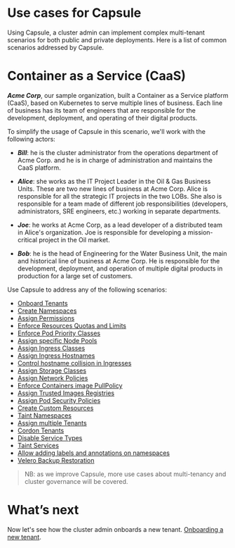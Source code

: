 # Use cases for Capsule
Using Capsule, a cluster admin can implement complex multi-tenant scenarios for both public and private deployments. Here is a list of common scenarios addressed by Capsule.

# Container as a Service (CaaS)
***Acme Corp***, our sample organization, built a Container as a Service platform (CaaS), based on Kubernetes to serve multiple lines of business. Each line of business has its team of engineers that are responsible for the development, deployment, and operating of their digital products.

To simplify the usage of Capsule in this scenario, we'll work with the following actors:

* ***Bill***:
  he is the cluster administrator from the operations department of Acme Corp. and he is in charge of administration and maintains the CaaS platform.

* ***Alice***:
  she works as the IT Project Leader in the Oil & Gas Business Units. These are two new lines of business at Acme Corp. Alice is responsible for all the strategic IT projects in the two LOBs. She also is responsible for a team made of different job responsibilities (developers, administrators, SRE engineers, etc.) working in separate departments.
  
* ***Joe***:
  he works at Acme Corp, as a lead developer of a distributed team in Alice's organization. Joe is responsible for developing a mission-critical project in the Oil market.

* ***Bob***:
  he is the head of Engineering for the Water Business Unit, the main and historical line of business at Acme Corp. He is responsible for the development, deployment, and operation of multiple digital products in production for a large set of customers.

Use Capsule to address any of the following scenarios:

* [Onboard Tenants](./onboarding.md)
* [Create Namespaces](./create-namespaces.md)
* [Assign Permissions](./permissions.md)
* [Enforce Resources Quotas and Limits](./resources-quota-limits.md)
* [Enforce Pod Priority Classes](./pod-priority-classes.md)
* [Assign specific Node Pools](./nodes-pool.md)
* [Assign Ingress Classes](./ingress-classes.md)
* [Assign Ingress Hostnames](./ingress-hostnames.md)
* [Control hostname collision in Ingresses](./hostname-collision.md)
* [Assign Storage Classes](./storage-classes.md)
* [Assign Network Policies](./network-policies.md)
* [Enforce Containers image PullPolicy](./images-pullpolicy.md)
* [Assign Trusted Images Registries](./images-registries.md)
* [Assign Pod Security Policies](./pod-security-policies.md)
* [Create Custom Resources](./custom-resources.md)
* [Taint Namespaces](./taint-namespaces.md)
* [Assign multiple Tenants](./multiple-tenants.md)
* [Cordon Tenants](./cordoning-tenant.md)
* [Disable Service Types](./service-type.md)
* [Taint Services](./taint-services.md)
* [Allow adding labels and annotations on namespaces](./namespace-labels-and-annotations.md)
* [Velero Backup Restoration](./velero-backup-restoration.md)

> NB: as we improve Capsule, more use cases about multi-tenancy and cluster governance will be covered.

# What’s next
Now let's see how the cluster admin onboards a new tenant. [Onboarding a new tenant](./onboarding.md).
